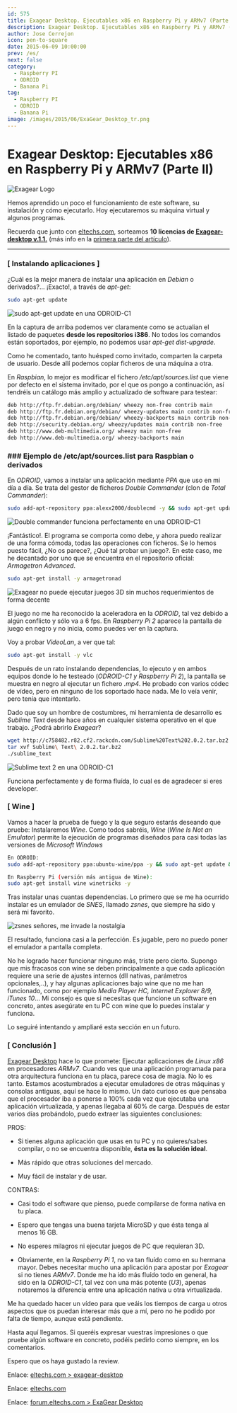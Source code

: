 ```yaml
---
id: 575
title: Exagear Desktop. Ejecutables x86 en Raspberry Pi y ARMv7 (Parte II)
description: Exagear Desktop. Ejecutables x86 en Raspberry Pi y ARMv7 (Parte II)
author: Jose Cerrejon
icon: pen-to-square
date: 2015-06-09 10:00:00
prev: /es/
next: false
category:
  - Raspberry PI
  - ODROID
  - Banana Pi
tag:
  - Raspberry PI
  - ODROID
  - Banana Pi
image: /images/2015/06/ExaGear_Desktop_tr.png
---
```


# Exagear Desktop: Ejecutables x86 en Raspberry Pi y ARMv7 (Parte II)

![Exagear Logo](/images/2015/06/ExaGear_Desktop_tr.png)

Hemos aprendido un poco el funcionamiento de este software, su instalación y cómo ejecutarlo. Hoy ejecutaremos su máquina virtual y algunos programas.

Recuerda que junto con [eltechs.com](http://eltechs.com/?utm_source=misapuntesde&utm_medium=post_part1&utm_campaign=ED_May2015_release), sorteamos **10 licencias de [Exagear-desktop v.1.1.](http://eltechs.com/product/exagear-desktop/?utm_source=misapuntesde&utm_medium=post_part1&utm_campaign=ED_May2015_release)** (más info en la [primera parte del artículo](/post.php?id=573)).

- - -
### [ Instalando aplicaciones ]

¿Cuál es la mejor manera de instalar una aplicación en *Debian* o derivados?... ¡Exacto!, a través de *apt-get*:

```bash
sudo apt-get update
```

![sudo apt-get update en una ODROID-C1](/images/2015/06/updating_exagear.jpg "sudo apt-get update en una ODROID-C1")

En la captura de arriba podemos ver claramente como se actualian el listado de paquetes **desde los repositorios i386**. No todos los comandos están soportados, por ejemplo, no podemos usar *apt-get dist-upgrade*.

Como he comentado, tanto huésped como invitado, comparten la carpeta de usuario. Desde allí podemos copiar ficheros de una máquina a otra.

En *Raspbian*, lo mejor es modificar el fichero */etc/apt/sources.list* que viene por defecto en el sistema invitado, por el que os pongo a continuación, así tendréis un catálogo más amplio y actualizado de software para testear:

```bash
deb http://ftp.fr.debian.org/debian/ wheezy non-free contrib main   
deb http://ftp.fr.debian.org/debian/ wheezy-updates main contrib non-free 
deb http://ftp.fr.debian.org/debian/ wheezy-backports main contrib non-free 
deb http://security.debian.org/ wheezy/updates main contrib non-free 
deb http://www.deb-multimedia.org/ wheezy main non-free 
deb http://www.deb-multimedia.org/ wheezy-backports main 
```
### ### Ejemplo de /etc/apt/sources.list para Raspbian o derivados

En *ODROID*, vamos a instalar una aplicación mediante *PPA* que uso en mi día a día. Se trata del gestor de ficheros *Double Commander* (clon de *Total Commander*):

```bash
sudo add-apt-repository ppa:alexx2000/doublecmd -y && sudo apt-get update && sudo apt-get install -y doublecmd-gtk
```

![Double commander funciona perfectamente en una ODROID-C1](/images/2015/06/doublecmd.jpg "Double commander funciona perfectamente en una ODROID-C1")

¡Fantástico!. El programa se comporta como debe, y ahora puedo realizar de una forma cómoda, todas las operaciones con ficheros. Se lo hemos puesto fácil, ¿No os parece?, ¿Qué tal probar un juego?. En este caso, me he decantado por uno que se encuentra en el repositorio oficial: *Armagetron Advanced*.

```bash
sudo apt-get install -y armagetronad
```

![Exagear no puede ejecutar juegos 3D sin muchos requerimientos de forma decente](/images/2015/06/armagetron.jpg "Exagear no puede ejecutar juegos 3D sin muchos requerimientos de forma decente")

El juego no me ha reconocido la aceleradora en la *ODROID*, tal vez debido a algún conflicto y sólo va a 6 fps. En *Raspberry Pi 2* aparece la pantalla de juego en negro y no inicia, como puedes ver en la captura.

Voy a probar *VideoLan*, a ver que tal:

```bash
sudo apt-get install -y vlc
```

Después de un rato instalando dependencias, lo ejecuto y en ambos equipos donde lo he testeado (*ODROID-C1 y Raspberry Pi 2*), la pantalla se muestra en negro al ejecutar un fichero *.mp4*. He probado con varios códec de vídeo, pero en ninguno de los soportado hace nada. Me lo veía venir, pero tenía que intentarlo.

Dado que soy un hombre de costumbres, mi herramienta de desarrollo es *Sublime Text* desde hace años en cualquier sistema operativo en el que trabajo. ¿Podrá abrirlo *Exagear*?

```bash
wget http://c758482.r82.cf2.rackcdn.com/Sublime%20Text%202.0.2.tar.bz2
tar xvf Sublime\ Text\ 2.0.2.tar.bz2
./sublime_text
```

![Sublime text 2 en una ODROID-C1](/images/2015/06/sublime.jpg "Sublime text 2 en una ODROID-C1")

Funciona perfectamente y de forma fluída, lo cual es de agradecer si eres developer.

### [ Wine ]

Vamos a hacer la prueba de fuego y la que seguro estarás deseando que pruebe: Instalaremos *Wine*. Como todos sabréis, *Wine* (*Wine Is Not an Emulator*) permite la ejecución de programas diseñados para casi todas las versiones de *Microsoft Windows*

```bash
En ODROID:
sudo add-apt-repository ppa:ubuntu-wine/ppa -y && sudo apt-get update && sudo apt-get install wine1.7 winetricks -y

En Raspberry Pi (versión más antigua de Wine):
sudo apt-get install wine winetricks -y
```

Tras instalar unas cuantas dependencias. Lo primero que se me ha ocurrido instalar es un emulador de *SNES*, llamado *zsnes*, que siempre ha sido y será mi favorito. 

![zsnes señores, me invade la nostalgia](/images/2015/06/zsnes.jpg "zsnes señores, me invade la nostalgia")

El resultado, funciona casi a la perfección. Es jugable, pero no puedo poner el emulador a pantalla completa.

No he logrado hacer funcionar ninguno más, triste pero cierto. Supongo que mis fracasos con wine se deben principalmente a que cada aplicación requiere una serie de ajustes internos (dll nativas, parámetros opcionales,..), y hay algunas aplicaciones bajo wine que no me han funcionado, como por ejemplo *Media Player HC, Internet Explorer 8/9, iTunes 10*... Mi consejo es que si necesitas que funcione un software en concreto, antes asegúrate en tu PC con wine que lo puedes instalar y funciona.

Lo seguiré intentando y ampliaré esta sección en un futuro.

### [ Conclusión ]

[Exagear Desktop](http://eltechs.com/product/exagear-desktop/?utm_source=misapuntesde&utm_medium=post_part1&utm_campaign=ED_May2015_release) hace lo que promete: Ejecutar aplicaciones de *Linux x86* en procesadores *ARMv7*. Cuando ves que una aplicación programada para otra arquitectura funciona en tu placa, parece cosa de magia. No lo es tanto. Estamos acostumbrados a ejecutar emuladores de otras máquinas y consolas antiguas, aquí se hace lo mismo. Un dato curioso es que pensaba que el procesador iba a ponerse a 100% cada vez que ejecutaba una aplicación virtualizada, y apenas llegaba al 60% de carga. Después de estar varios días probándolo, puedo extraer las siguientes conclusiones:

PROS:

* Si tienes alguna aplicación que usas en tu PC y no quieres/sabes compilar, o no se encuentra disponible, **ésta es la solución ideal**.

* Más rápido que otras soluciones del mercado.

* Muy fácil de instalar y de usar.

CONTRAS:

* Casi todo el software que pienso, puede compilarse de forma nativa en tu placa.

* Espero que tengas una buena tarjeta MicroSD y que ésta tenga al menos 16 GB.

* No esperes milagros ni ejecutar juegos de PC que requieran 3D.

* Obviamente, en la *Raspberry Pi 1*, no va tan fluído como en su hermana mayor. Debes necesitar mucho una aplicación para apostar por *Exagear* si no tienes *ARMv7*. Donde me ha ido más fluído todo en general, ha sido en la *ODROID-C1*, tal vez con una más potente (*U3*), apenas notaremos la diferencia entre una aplicación nativa u otra virtualizada.

Me ha quedado hacer un vídeo para que veáis los tiempos de carga u otros aspectos que os puedan interesar más que a mí, pero no he podido por falta de tiempo, aunque está pendiente. 

Hasta aquí llegamos. Si queréis expresar vuestras impresiones o que pruebe algún software en concreto, podéis pedirlo como siempre, en los comentarios.

Espero que os haya gustado la review.

Enlace: [eltechs.com > exagear-desktop](http://eltechs.com/product/exagear-desktop/?utm_source=misapuntesde&utm_medium=post_part1&utm_campaign=ED_May2015_release)

Enlace: [eltechs.com](http://eltechs.com/?utm_source=misapuntesde&utm_medium=post_part1&utm_campaign=ED_May2015_release)

Enlace: [forum.eltechs.com > ExaGear Desktop](http://forum.eltechs.com/viewforum.php?f=4&sid=4cf5f1b3dc6734f54787c7dee2e5c842)